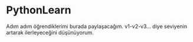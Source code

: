 # PythonLearn 


Adım adım öğrendiklerimi burada paylaşacağım.
v1-v2-v3... diye seviyenin artarak ilerleyeceğini düşünüyorum.
 